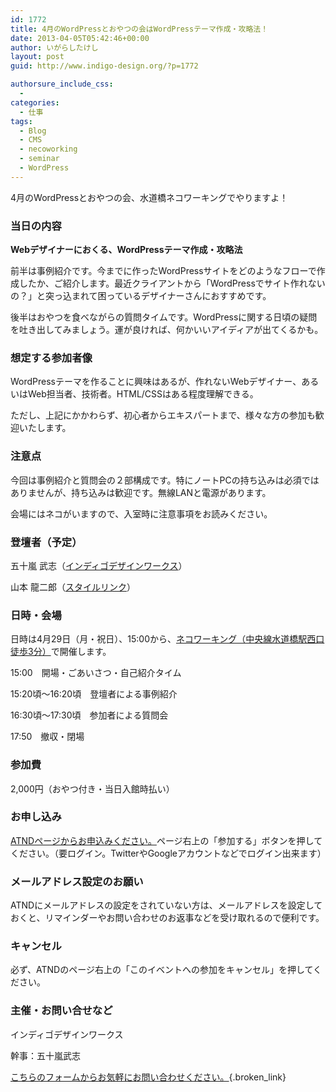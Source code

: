 ```yaml
---
id: 1772
title: 4月のWordPressとおやつの会はWordPressテーマ作成・攻略法！
date: 2013-04-05T05:42:46+00:00
author: いがらしたけし
layout: post
guid: http://www.indigo-design.org/?p=1772

authorsure_include_css:
  - 
categories:
  - 仕事
tags:
  - Blog
  - CMS
  - necoworking
  - seminar
  - WordPress
---
```

4月のWordPressとおやつの会、水道橋ネコワーキングでやりますよ！

### 当日の内容

**Webデザイナーにおくる、WordPressテーマ作成・攻略法**

前半は事例紹介です。今までに作ったWordPressサイトをどのようなフローで作成したか、ご紹介します。最近クライアントから「WordPressでサイト作れないの？」と突っ込まれて困っているデザイナーさんにおすすめです。

後半はおやつを食べながらの質問タイムです。WordPressに関する日頃の疑問を吐き出してみましょう。運が良ければ、何かいいアイディアが出てくるかも。

### 想定する参加者像

WordPressテーマを作ることに興味はあるが、作れないWebデザイナー、あるいはWeb担当者、技術者。HTML/CSSはある程度理解できる。

ただし、上記にかかわらず、初心者からエキスパートまで、様々な方の参加も歓迎いたします。

### 注意点

今回は事例紹介と質問会の２部構成です。特にノートPCの持ち込みは必須ではありませんが、持ち込みは歓迎です。無線LANと電源があります。

会場にはネコがいますので、入室時に注意事項をお読みください。

### 登壇者（予定）

五十嵐 武志（[インディゴデザインワークス](http://www.idw.jp/)）
  
山本 龍二郎（[スタイルリンク](http://stylelink.net/)）

### 日時・会場

日時は4月29日（月・祝日）、15:00から、[ネコワーキング（中央線水道橋駅西口徒歩3分）](http://goo.gl/maps/7QxAn)で開催します。

15:00　開場・ごあいさつ・自己紹介タイム
  
15:20頃～16:20頃　登壇者による事例紹介
  
16:30頃〜17:30頃　参加者による質問会
  
17:50　撤収・閉場

### 参加費

2,000円（おやつ付き・当日入館時払い）

### お申し込み

[ATNDページからお申込みください。](http://atnd.org/events/38489)ページ右上の「参加する」ボタンを押してください。（要ログイン。TwitterやGoogleアカウントなどでログイン出来ます）

### メールアドレス設定のお願い

ATNDにメールアドレスの設定をされていない方は、メールアドレスを設定しておくと、リマインダーやお問い合わせのお返事などを受け取れるので便利です。

### キャンセル

必ず、ATNDのページ右上の「このイベントへの参加をキャンセル」を押してください。

### 主催・お問い合せなど

インディゴデザインワークス
  
幹事：五十嵐武志
  
[こちらのフォームからお気軽にお問い合わせください。](https://www.idw.jp/contact/#main){.broken_link}
